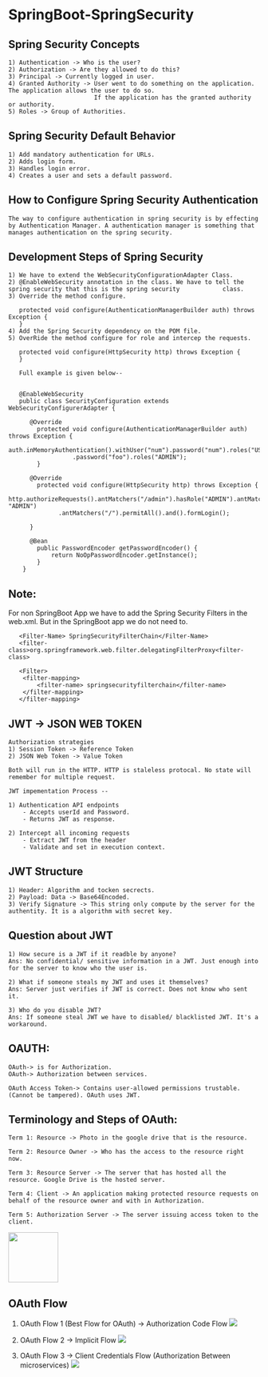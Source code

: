 # SpringBoot-SpringSecurity

## Spring Security Concepts
    
    1) Authentication -> Who is the user?
    2) Authorization -> Are they allowed to do this?
    3) Principal -> Currently logged in user.
    4) Granted Authority -> User went to do something on the application. The application allows the user to do so.
                            If the application has the granted authority or authority.
    5) Roles -> Group of Authorities.

## Spring Security Default Behavior
    
    1) Add mandatory authentication for URLs.    
    2) Adds login form.
    3) Handles login error.
    4) Creates a user and sets a default password.
    
## How to Configure Spring Security Authentication
    
    The way to configure authentication in spring security is by effecting by Authentication Manager. A authentication manager is something that manages authentication on the spring security. 
    
## Development Steps of Spring Security
    
    1) We have to extend the WebSecurityConfigurationAdapter Class.
    2) @EnableWebSecurity annotation in the class. We have to tell the spring security that this is the spring security            class.
    3) Override the method configure. 
       
       protected void configure(AuthenticationManagerBuilder auth) throws Exception {
       }       
    4) Add the Spring Security dependency on the POM file.
    5) OverRide the method configure for role and intercep the requests.
       
       protected void configure(HttpSecurity http) throws Exception {
       } 
       
       Full example is given below--
       
       
       @EnableWebSecurity
       public class SecurityConfiguration extends WebSecurityConfigurerAdapter {
        
          @Override
	        protected void configure(AuthenticationManagerBuilder auth) throws Exception {
		          auth.inMemoryAuthentication().withUser("num").password("num").roles("USER").and().withUser("foo")
				      .password("foo").roles("ADMIN");
	        }
          
          @Override
	        protected void configure(HttpSecurity http) throws Exception {
		                  http.authorizeRequests().antMatchers("/admin").hasRole("ADMIN").antMatchers("/user").hasAnyRole("USER", "ADMIN")
				  .antMatchers("/").permitAll().and().formLogin();
	        
          }
          
          @Bean
	        public PasswordEncoder getPasswordEncoder() {
		        return NoOpPasswordEncoder.getInstance();
	        }
        }
    
      
## Note: 
   For non SpringBoot App we have to add the Spring Security Filters in the web.xml. But in the SpringBoot app we do            not need to. 
       
       <Filter-Name> SpringSecurityFilterChain</Filter-Name>
       <filter-class>org.springframework.web.filter.delegatingFilterProxy<filter-class>
       
       <Filter>
       	<filter-mapping>
       		<filter-name> springsecurityfilterchain</filter-name>			
       	</filter-mapping>
       </filter-mapping>

## JWT -> JSON WEB TOKEN

	Authorization strategies
	1) Session Token -> Reference Token
	2) JSON Web Token -> Value Token
	
	Both will run in the HTTP. HTTP is staleless protocal. No state will remember for multiple request.
	
	JWT impementation Process --
	
	1) Authentication API endpoints
		- Accepts userId and Password.
		- Returns JWT as response.
	
	2) Intercept all incoming requests
		- Extract JWT from the header
		- Validate and set in execution context.
		
## JWT Structure
	
	1) Header: Algorithm and tocken secrects.
	2) Payload: Data -> Base64Encoded.
	3) Verify Signature -> This string only compute by the server for the authentity. It is a algorithm with secret key.
	
## Question about JWT

	1) How secure is a JWT if it readble by anyone?
	Ans: No confidential/ sensitive information in a JWT. Just enough into for the server to know who the user is.
	
	2) What if someone steals my JWT and uses it themselves?
	Ans: Server just verifies if JWT is correct. Does not know who sent it.
	
	3) Who do you disable JWT?
	Ans: If someone steal JWT we have to disabled/ blacklisted JWT. It's a workaround.

## OAUTH:
	
	OAuth-> is for Authorization.
	OAuth-> Authorization between services.
	
	OAuth Access Token-> Contains user-allowed permissions trustable. (Cannot be tampered). OAuth uses JWT.

## Terminology and Steps of OAuth:

	Term 1: Resource -> Photo in the google drive that is the resource.
	
	Term 2: Resource Owner -> Who has the access to the resource right now.
	
	Term 3: Resource Server -> The server that has hosted all the resource. Google Drive is the hosted server.
	
	Term 4: Client -> An application making protected resource requests on behalf of the resource owner and with in Authorization. 
	
	Term 5: Authorization Server -> The server issuing access token to the client.
	

<img src=Image/OAuthDiagram.jpg width="100" height="100" >

## OAuth Flow 
   	
  1) OAuth Flow 1 (Best Flow for OAuth) -> Authorization Code Flow
  ![](Image/AuthorizationCodeFlow.jpg)
   
  2) OAuth Flow 2 -> Implicit Flow
  ![](Image/ImplicitFlow.jpg)
  
  3) OAuth Flow 3 -> Client Credentials Flow (Authorization Between microservices)
  ![](Image/ClientCredentialsFlow.jpg)
